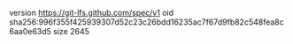 version https://git-lfs.github.com/spec/v1
oid sha256:996f355f425939307d52c23c26bdd16235ac7f67d9fb82c548fea8c6aa0e63d5
size 2645
